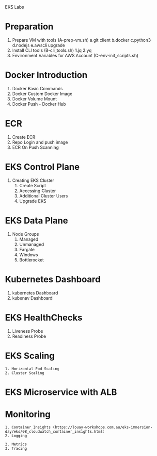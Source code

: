 EKS Labs
# Preparation
1. Prepare VM with tools (A-prep-vm.sh)
    a.git client
    b.docker
    c.python3
    d.nodejs
    e.awscli upgrade
2.  Install CLI tools (B-cli_tools.sh)
    1.jq
    2.yq
3.  Environment Variables for AWS Account (C-env-init_scripts.sh)

# Docker Introduction
1. Docker Basic Commands
2. Docker Custom Docker Image
3. Docker Volume Mount
4. Docker Push - Docker Hub

# ECR
1. Create ECR 
2. Repo Login and push image
3. ECR On Push Scanning 

# EKS Control Plane
1. Creating EKS Cluster
    1. Create Script
    2. Accessing Cluster
    3. Additional Cluster Users
    4. Upgrade EKS

# EKS Data Plane
1. Node Groups
    1. Managed 
    2. Unmanaged
    3. Fargate
    4. Windows
    5. Bottlerocket

# Kubernetes Dashboard
1. kubernetes Dashboard
2. kubenav Dashboard

# EKS HealthChecks
1. Liveness Probe
2. Readiness Probe

# EKS Scaling
    1. Horizontal Pod Scaling
    2. Cluster Scaling

# EKS Microservice with ALB

# Monitoring
    1. Container Insights (https://louay-workshops.com.au/eks-immersion-day/eks/08_cloudwatch_container_insights.html)
    2. Logging
    
    2. Metrics
    3. Tracing

    
